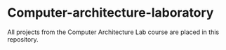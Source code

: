 # Computer-architecture-laboratory
All projects from the Computer Architecture Lab course are placed in this repository.
